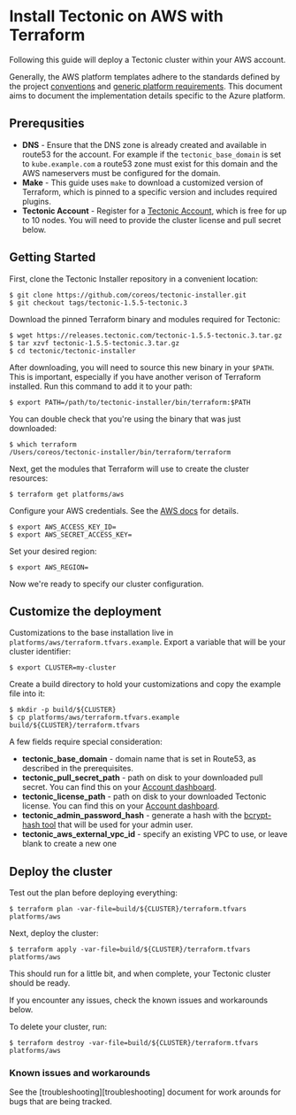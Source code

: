 # Install Tectonic on AWS with Terraform

Following this guide will deploy a Tectonic cluster within your AWS account.

Generally, the AWS platform templates adhere to the standards defined by the project [conventions][conventions] and [generic platform requirements][generic]. This document aims to document the implementation details specific to the Azure platform.

## Prerequsities

 - **DNS** - Ensure that the DNS zone is already created and available in route53 for the account. For example if the `tectonic_base_domain` is set to `kube.example.com` a route53 zone must exist for this domain and the AWS nameservers must be configured for the domain.
 - **Make** - This guide uses `make` to download a customized version of Terraform, which is pinned to a specific version and includes required plugins.
 - **Tectonic Account** - Register for a [Tectonic Account][register], which is free for up to 10 nodes. You will need to provide the cluster license and pull secret below.

## Getting Started

First, clone the Tectonic Installer repository in a convenient location:

```
$ git clone https://github.com/coreos/tectonic-installer.git
$ git checkout tags/tectonic-1.5.5-tectonic.3
```

Download the pinned Terraform binary and modules required for Tectonic:

```
$ wget https://releases.tectonic.com/tectonic-1.5.5-tectonic.3.tar.gz
$ tar xzvf tectonic-1.5.5-tectonic.3.tar.gz
$ cd tectonic/tectonic-installer
```

After downloading, you will need to source this new binary in your `$PATH`. This is important, especially if you have another verison of Terraform installed. Run this command to add it to your path:

```
$ export PATH=/path/to/tectonic-installer/bin/terraform:$PATH
```

You can double check that you're using the binary that was just downloaded:

```
$ which terraform
/Users/coreos/tectonic-installer/bin/terraform/terraform
```

Next, get the modules that Terraform will use to create the cluster resources:

```
$ terraform get platforms/aws
```

Configure your AWS credentials. See the [AWS docs][env] for details.

```
$ export AWS_ACCESS_KEY_ID=
$ export AWS_SECRET_ACCESS_KEY=
```

Set your desired region:

```
$ export AWS_REGION=
```

Now we're ready to specify our cluster configuration.

## Customize the deployment

Customizations to the base installation live in `platforms/aws/terraform.tfvars.example`. Export a variable that will be your cluster identifier:

```
$ export CLUSTER=my-cluster
```

Create a build directory to hold your customizations and copy the example file into it:

```
$ mkdir -p build/${CLUSTER}
$ cp platforms/aws/terraform.tfvars.example build/${CLUSTER}/terraform.tfvars
```

A few fields require special consideration:

 - **tectonic_base_domain** - domain name that is set in Route53, as described in the prerequisites.
 - **tectonic_pull_secret_path** - path on disk to your downloaded pull secret. You can find this on your [Account dashboard][account].
 - **tectonic_license_path** - path on disk to your downloaded Tectonic license. You can find this on your [Account dashboard][account].
 - **tectonic_admin_password_hash** - generate a hash with the [bcrypt-hash tool][bcrypt] that will be used for your admin user.
 - **tectonic_aws_external_vpc_id** - specify an existing VPC to use, or leave blank to create a new one

## Deploy the cluster

Test out the plan before deploying everything:

```
$ terraform plan -var-file=build/${CLUSTER}/terraform.tfvars platforms/aws
```

Next, deploy the cluster:

```
$ terraform apply -var-file=build/${CLUSTER}/terraform.tfvars platforms/aws
```

This should run for a little bit, and when complete, your Tectonic cluster should be ready.

If you encounter any issues, check the known issues and workarounds below.

To delete your cluster, run:

```
$ terraform destroy -var-file=build/${CLUSTER}/terraform.tfvars platforms/aws
```

### Known issues and workarounds

See the [troubleshooting][troubleshooting] document for work arounds for bugs that are being tracked.

[conventions]: ../conventions.md
[generic]: ../generic-platform.md
[env]: http://docs.aws.amazon.com/cli/latest/userguide/cli-chap-getting-started.html#cli-environment
[register]: https://account.tectonic.com/signup/summary/tectonic-2016-12
[account]: https://account.tectonic.com
[bcrypt]: https://github.com/coreos/bcrypt-tool/releases/tag/v1.0.0
